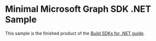 # Minimal Microsoft Graph SDK .NET Sample

This sample is the finished product of the [Build SDKs for .NET guide]([https://microsoft.github.io/kiota/get-started/dotnet.html](https://learn.microsoft.com/en-us/openapi/kiota/quickstarts/dotnet)https://learn.microsoft.com/en-us/openapi/kiota/quickstarts/dotnet).
